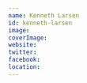 ```yaml
---
name: Kenneth Larsen
id: kenneth-larsen
image:
coverImage:
website:
twitter:
facebook:
location:
---
```

